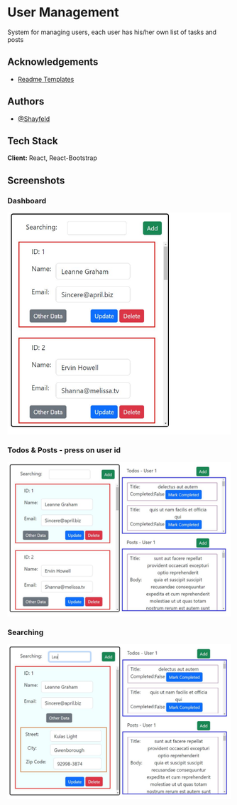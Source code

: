 
# User Management

System for managing users, each user has his/her own list of tasks and posts 

## Acknowledgements

 - [Readme Templates](https://readme.so/)
## Authors

- [@Shayfeld](https://github.com/shayfeld)

## Tech Stack

**Client:** React, React-Bootstrap



## Screenshots

### **Dashboard**
![App Screenshot](ReadMeImage/start.JPG)

### **Todos & Posts** - press on user id
![App Screenshot](ReadMeImage/press.JPG)

### **Searching**
![App Screenshot](ReadMeImage/searching.JPG)

